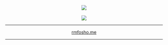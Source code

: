 

<div align="center">
  <div align="center" style={
    flex: "1"
  }>
  
  <img src="https://komarev.com/ghpvc/?username=DwifteJB&color=green" />
  </div>

  
  <br />
  <img src="https://spotify-github-profile.kittinanx.com/api/view?uid=dwifte&cover_image=true&theme=default&show_offline=false&background_color=121212&interchange=true&bar_color_cover=true&bar_color=a413ae" />
</div>

---

<div align="center">
  <a href="https://rmfosho.me">rmfosho.me</a>
  </div>
  


---


